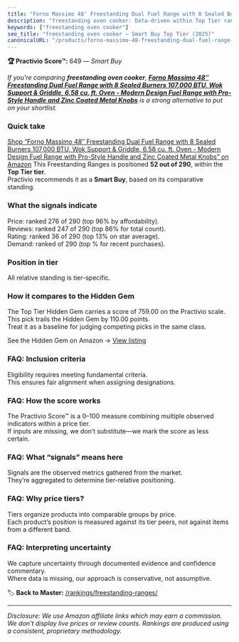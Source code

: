 ```yaml
---
title: "Forno Massimo 48″ Freestanding Dual Fuel Range with 8 Sealed Burners 107,000 BTU, Wok Support & Griddle, 6.58 cu. ft. Oven - Modern Design Fuel Range with Pro-Style Handle and Zinc Coated Metal Knobs"
description: "freestanding oven cooker: Data-driven within Top Tier ranking using the Practivio Score™. Positioned by quality, value, demand, findability, momentum."
keywords: ["freestanding oven cooker"]
seo_title: "freestanding oven cooker — Smart Buy Top Tier (2025)"
canonicalURL: "/products/forno-massimo-48-freestanding-dual-fuel-range-with-8-sealed-burners-107000-btu-wok-support-griddle-658-cu-ft-oven-modern-design-fuel-range-with-pro-style-handle-and-zinc-coated-metal-knobs-B0D3QLML77/"
---
```


**🏆 Practivio Score™:** 649 — _Smart Buy_


*If you're comparing **freestanding oven cooker**, **[Forno Massimo 48″ Freestanding Dual Fuel Range with 8 Sealed Burners 107,000 BTU, Wok Support & Griddle, 6.58 cu. ft. Oven - Modern Design Fuel Range with Pro-Style Handle and Zinc Coated Metal Knobs](https://www.amazon.com/dp/B0D3QLML77?tag=practivio-20)** is a strong alternative to put on your shortlist.*
### Quick take
[Shop “Forno Massimo 48″ Freestanding Dual Fuel Range with 8 Sealed Burners 107,000 BTU, Wok Support & Griddle, 6.58 cu. ft. Oven - Modern Design Fuel Range with Pro-Style Handle and Zinc Coated Metal Knobs” on Amazon](https://www.amazon.com/dp/B0D3QLML77?tag=practivio-20)
This Freestanding Ranges is positioned **52 out of 290**, within the **Top Tier tier**.  
Practivio recommends it as a **Smart Buy**, based on its comparative standing.

### What the signals indicate
Price: ranked 276 of 290 (top 96% by affordability).  
Reviews: ranked 247 of 290 (top 86% for total count).  
Rating: ranked 36 of 290 (top 13% on star average).  
Demand: ranked  of 290 (top % for recent purchases).

### Position in tier
All relative standing is tier-specific.

### How it compares to the Hidden Gem
The Top Tier Hidden Gem carries a score of 759.00 on the Practivio scale.  
This pick trails the Hidden Gem by 110.00 points.  
Treat it as a baseline for judging competing picks in the same class.  

See the Hidden Gem on Amazon → [View listing](https://www.amazon.com/dp/B07MYBQKDX?tag=practivio-20)

### FAQ: Inclusion criteria
Eligibility requires meeting fundamental criteria.  
This ensures fair alignment when assigning designations.

### FAQ: How the score works
The Practivio Score™ is a 0–100 measure combining multiple observed indicators within a price tier.  
If inputs are missing, we don’t substitute—we mark the score as less certain.

### FAQ: What “signals” means here
Signals are the observed metrics gathered from the market.  
They’re aggregated to determine tier-relative positioning.

### FAQ: Why price tiers?
Tiers organize products into comparable groups by price.  
Each product’s position is measured against its tier peers, not against items from a different band.

### FAQ: Interpreting uncertainty
We capture uncertainty through documented evidence and confidence commentary.  
Where data is missing, our approach is conservative, not assumptive.


🏷️ **Back to Master:** [/rankings/freestanding-ranges/](/rankings/freestanding-ranges/)

---
_Disclosure: We use Amazon affiliate links which may earn a commission. We don’t display live prices or review counts. Rankings are produced using a consistent, proprietary methodology._
